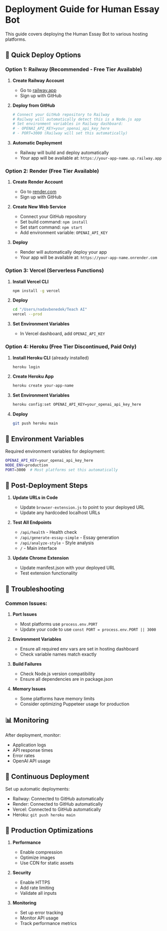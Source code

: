 # Deployment Guide for Human Essay Bot

This guide covers deploying the Human Essay Bot to various hosting platforms.

## 🚀 Quick Deploy Options

### Option 1: Railway (Recommended - Free Tier Available)

1. **Create Railway Account**
   - Go to [railway.app](https://railway.app)
   - Sign up with GitHub

2. **Deploy from GitHub**
   ```bash
   # Connect your GitHub repository to Railway
   # Railway will automatically detect this is a Node.js app
   # Set environment variables in Railway dashboard:
   # - OPENAI_API_KEY=your_openai_api_key_here
   # - PORT=3000 (Railway will set this automatically)
   ```

3. **Automatic Deployment**
   - Railway will build and deploy automatically
   - Your app will be available at: `https://your-app-name.up.railway.app`

### Option 2: Render (Free Tier Available)

1. **Create Render Account**
   - Go to [render.com](https://render.com)
   - Sign up with GitHub

2. **Create New Web Service**
   - Connect your GitHub repository
   - Set build command: `npm install`
   - Set start command: `npm start`
   - Add environment variable: `OPENAI_API_KEY`

3. **Deploy**
   - Render will automatically deploy your app
   - Your app will be available at: `https://your-app-name.onrender.com`

### Option 3: Vercel (Serverless Functions)

1. **Install Vercel CLI**
   ```bash
   npm install -g vercel
   ```

2. **Deploy**
   ```bash
   cd "/Users/nadavbenedek/Teach AI"
   vercel --prod
   ```

3. **Set Environment Variables**
   - In Vercel dashboard, add `OPENAI_API_KEY`

### Option 4: Heroku (Free Tier Discontinued, Paid Only)

1. **Install Heroku CLI** (already installed)
   ```bash
   heroku login
   ```

2. **Create Heroku App**
   ```bash
   heroku create your-app-name
   ```

3. **Set Environment Variables**
   ```bash
   heroku config:set OPENAI_API_KEY=your_openai_api_key_here
   ```

4. **Deploy**
   ```bash
   git push heroku main
   ```

## 🔧 Environment Variables

Required environment variables for deployment:

```bash
OPENAI_API_KEY=your_openai_api_key_here
NODE_ENV=production
PORT=3000  # Most platforms set this automatically
```

## 📝 Post-Deployment Steps

1. **Update URLs in Code**
   - Update `browser-extension.js` to point to your deployed URL
   - Update any hardcoded localhost URLs

2. **Test All Endpoints**
   - `/api/health` - Health check
   - `/api/generate-essay-simple` - Essay generation
   - `/api/analyze-style` - Style analysis
   - `/` - Main interface

3. **Update Chrome Extension**
   - Update manifest.json with your deployed URL
   - Test extension functionality

## 🐛 Troubleshooting

### Common Issues:

1. **Port Issues**
   - Most platforms use `process.env.PORT`
   - Update your code to use `const PORT = process.env.PORT || 3000`

2. **Environment Variables**
   - Ensure all required env vars are set in hosting dashboard
   - Check variable names match exactly

3. **Build Failures**
   - Check Node.js version compatibility
   - Ensure all dependencies are in package.json

4. **Memory Issues**
   - Some platforms have memory limits
   - Consider optimizing Puppeteer usage for production

## 📊 Monitoring

After deployment, monitor:
- Application logs
- API response times
- Error rates
- OpenAI API usage

## 🔄 Continuous Deployment

Set up automatic deployments:
- Railway: Connected to GitHub automatically
- Render: Connected to GitHub automatically  
- Vercel: Connected to GitHub automatically
- Heroku: `git push heroku main`

## 🎯 Production Optimizations

1. **Performance**
   - Enable compression
   - Optimize images
   - Use CDN for static assets

2. **Security**
   - Enable HTTPS
   - Add rate limiting
   - Validate all inputs

3. **Monitoring**
   - Set up error tracking
   - Monitor API usage
   - Track performance metrics
